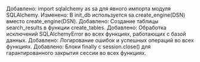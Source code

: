 Добавлено: import sqlalchemy as sa для явного импорта модуля SQLAlchemy.
Изменено: В init_db используется sa.create_engine(DSN) вместо create_engine(DSN).
Добавлено: Создание таблицы search_results в функции create_tables.
Добавлено: Обработка исключений SQLAlchemyError во всех функциях, работающих с базой данных.
Добавлено: Логирование ошибок и успешных операций во всех функциях.
Добавлено: Блоки finally с session.close() для гарантированного закрытия сессии во всех функциях.